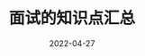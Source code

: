 ---
title: 面试的知识点汇总
date: '2022-04-27'
slug: knowledge-points-interviews
categories:
  - programing
tags:
  - interviews
---